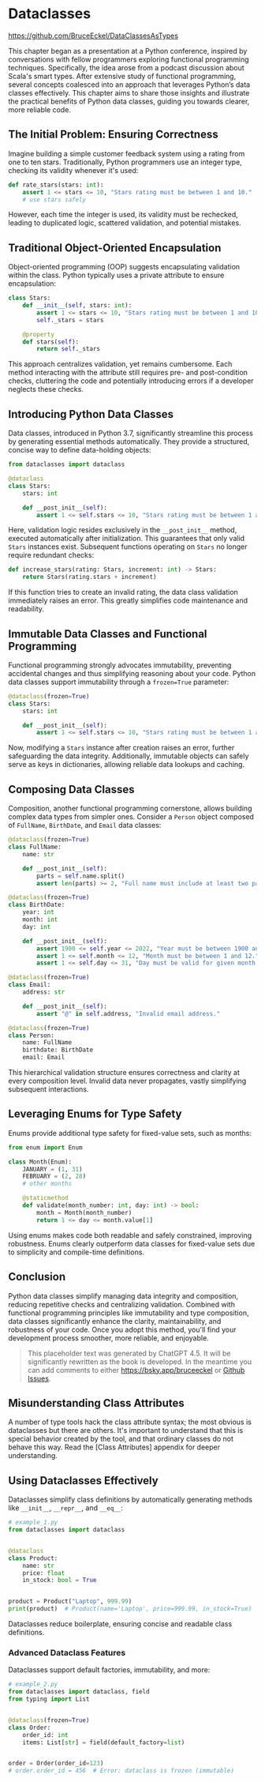 # Dataclasses

<https://github.com/BruceEckel/DataClassesAsTypes>

This chapter began as a presentation at a Python conference, inspired by conversations with fellow programmers exploring functional programming techniques. Specifically, the idea arose from a podcast discussion about Scala's smart types. After extensive study of functional programming, several concepts coalesced into an approach that leverages Python’s data classes effectively. This chapter aims to share those insights and illustrate the practical benefits of Python data classes, guiding you towards clearer, more reliable code.

## The Initial Problem: Ensuring Correctness

Imagine building a simple customer feedback system using a rating from one to ten stars. Traditionally, Python programmers use an integer type, checking its validity whenever it's used:

```python
def rate_stars(stars: int):
    assert 1 <= stars <= 10, "Stars rating must be between 1 and 10."
    # use stars safely
```

However, each time the integer is used, its validity must be rechecked, leading to duplicated logic, scattered validation, and potential mistakes.

## Traditional Object-Oriented Encapsulation

Object-oriented programming (OOP) suggests encapsulating validation within the class. Python typically uses a private attribute to ensure encapsulation:

```python
class Stars:
    def __init__(self, stars: int):
        assert 1 <= stars <= 10, "Stars rating must be between 1 and 10."
        self._stars = stars

    @property
    def stars(self):
        return self._stars
```

This approach centralizes validation, yet remains cumbersome. Each method interacting with the attribute still requires pre- and post-condition checks, cluttering the code and potentially introducing errors if a developer neglects these checks.

## Introducing Python Data Classes

Data classes, introduced in Python 3.7, significantly streamline this process by generating essential methods automatically. They provide a structured, concise way to define data-holding objects:

```python
from dataclasses import dataclass

@dataclass
class Stars:
    stars: int

    def __post_init__(self):
        assert 1 <= self.stars <= 10, "Stars rating must be between 1 and 10."
```

Here, validation logic resides exclusively in the `__post_init__` method, executed automatically after initialization. This guarantees that only valid `Stars` instances exist. Subsequent functions operating on `Stars` no longer require redundant checks:

```python
def increase_stars(rating: Stars, increment: int) -> Stars:
    return Stars(rating.stars + increment)
```

If this function tries to create an invalid rating, the data class validation immediately raises an error. This greatly simplifies code maintenance and readability.

## Immutable Data Classes and Functional Programming

Functional programming strongly advocates immutability, preventing accidental changes and thus simplifying reasoning about your code. Python data classes support immutability through a `frozen=True` parameter:

```python
@dataclass(frozen=True)
class Stars:
    stars: int

    def __post_init__(self):
        assert 1 <= self.stars <= 10, "Stars rating must be between 1 and 10."
```

Now, modifying a `Stars` instance after creation raises an error, further safeguarding the data integrity. Additionally, immutable objects can safely serve as keys in dictionaries, allowing reliable data lookups and caching.

## Composing Data Classes

Composition, another functional programming cornerstone, allows building complex data types from simpler ones. Consider a `Person` object composed of `FullName`, `BirthDate`, and `Email` data classes:

```python
@dataclass(frozen=True)
class FullName:
    name: str

    def __post_init__(self):
        parts = self.name.split()
        assert len(parts) >= 2, "Full name must include at least two parts."

@dataclass(frozen=True)
class BirthDate:
    year: int
    month: int
    day: int

    def __post_init__(self):
        assert 1900 <= self.year <= 2022, "Year must be between 1900 and 2022."
        assert 1 <= self.month <= 12, "Month must be between 1 and 12."
        assert 1 <= self.day <= 31, "Day must be valid for given month."

@dataclass(frozen=True)
class Email:
    address: str

    def __post_init__(self):
        assert "@" in self.address, "Invalid email address."

@dataclass(frozen=True)
class Person:
    name: FullName
    birthdate: BirthDate
    email: Email
```

This hierarchical validation structure ensures correctness and clarity at every composition level. Invalid data never propagates, vastly simplifying subsequent interactions.

## Leveraging Enums for Type Safety

Enums provide additional type safety for fixed-value sets, such as months:

```python
from enum import Enum

class Month(Enum):
    JANUARY = (1, 31)
    FEBRUARY = (2, 28)
    # other months

    @staticmethod
    def validate(month_number: int, day: int) -> bool:
        month = Month(month_number)
        return 1 <= day <= month.value[1]
```

Using enums makes code both readable and safely constrained, improving robustness. Enums clearly outperform data classes for fixed-value sets due to simplicity and compile-time definitions.

## Conclusion

Python data classes simplify managing data integrity and composition, reducing repetitive checks and centralizing validation. Combined with functional programming principles like immutability and type composition, data classes significantly enhance the clarity, maintainability, and robustness of your code. Once you adopt this method, you'll find your development process smoother, more reliable, and enjoyable.

> This placeholder text was generated by ChatGPT 4.5.
> It will be significantly rewritten as the book is developed.
> In the meantime you can add comments to either <https://bsky.app/bruceeckel> or [Github Issues](https://github.com/ThinkingInTypes/ThinkingInTypes.github.io/issues).

## Misunderstanding Class Attributes

A number of type tools hack the class attribute syntax; the most obvious is dataclasses but there are others.
It's important to understand that this is special behavior created by the tool, and that ordinary classes do not behave this way.
Read the [Class Attributes] appendix for deeper understanding.

## Using Dataclasses Effectively

Dataclasses simplify class definitions by automatically generating methods like `__init__`, `__repr__`, and `__eq__`:

```python
# example_1.py
from dataclasses import dataclass


@dataclass
class Product:
    name: str
    price: float
    in_stock: bool = True


product = Product("Laptop", 999.99)
print(product)  # Product(name='Laptop', price=999.99, in_stock=True)
```

Dataclasses reduce boilerplate, ensuring concise and readable class definitions.

### Advanced Dataclass Features

Dataclasses support default factories, immutability, and more:

```python
# example_2.py
from dataclasses import dataclass, field
from typing import List


@dataclass(frozen=True)
class Order:
    order_id: int
    items: List[str] = field(default_factory=list)


order = Order(order_id=123)
# order.order_id = 456  # Error: dataclass is frozen (immutable)
```
